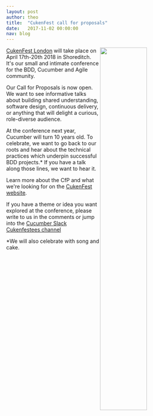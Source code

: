 ```yaml
---
layout: post
author: theo
title:  "CukenFest call for proposals"
date:   2017-11-02 00:00:00
nav: blog
---
```


<img src="{{ site.url }}/images/blog/hands-up.jpg" style="float:right; width:50%">

[CukenFest London](https://cukenfest.cucumber.io) will take place on April 17th-20th 2018 in Shoreditch. It's our small and intimate conference for the BDD, Cucumber and Agile community. 

Our Call for Proposals is now open. We want to see informative talks about building shared understanding, software design, continuous delivery, or anything that will delight a curious, role-diverse audience. 

At the conference next year, Cucumber will turn 10 years old. To celebrate, we want to go back to our roots and hear about the technical practices which underpin successful BDD projects.* If you have a talk along those lines, we want to hear it. 

Learn more about the CfP and what we're looking for on the [CukenFest website](https://cukenfest.cucumber.io/call-for-papers). 

If you have a theme or idea you want explored at the conference, please write to us in the comments or jump into the [Cucumber Slack Cukenfestees channel](https://cucumberbdd-slack-invite.herokuapp.com/) 

*We will also celebrate with song and cake.  
